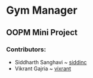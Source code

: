 # Gym Manager
## OOPM Mini Project

### Contributors:

* Siddharth Sanghavi ~ [siddinc](www.siddinc.ga)
* Vikrant Gajria ~ [vixrant](www.vikrant.ga)
